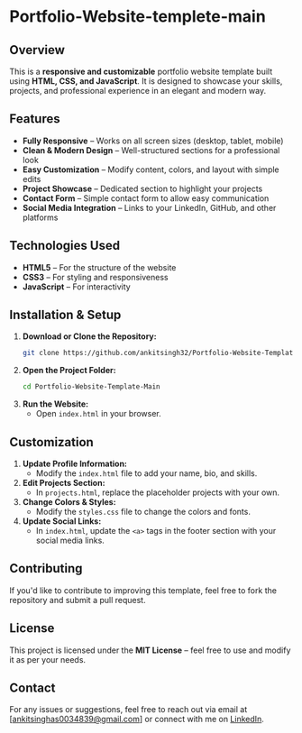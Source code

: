 # Portfolio-Website-templete-main
## Overview
This is a **responsive and customizable** portfolio website template built using **HTML, CSS, and JavaScript**. It is designed to showcase your skills, projects, and professional experience in an elegant and modern way.

## Features
- **Fully Responsive** – Works on all screen sizes (desktop, tablet, mobile)
- **Clean & Modern Design** – Well-structured sections for a professional look
- **Easy Customization** – Modify content, colors, and layout with simple edits
- **Project Showcase** – Dedicated section to highlight your projects
- **Contact Form** – Simple contact form to allow easy communication
- **Social Media Integration** – Links to your LinkedIn, GitHub, and other platforms

## Technologies Used
- **HTML5** – For the structure of the website
- **CSS3** – For styling and responsiveness
- **JavaScript** – For interactivity

## Installation & Setup
1. **Download or Clone the Repository:**
   ```sh
   git clone https://github.com/ankitsingh32/Portfolio-Website-Template-Main.git
   ```
2. **Open the Project Folder:**
   ```sh
   cd Portfolio-Website-Template-Main
   ```
3. **Run the Website:**
   - Open `index.html` in your browser.

## Customization
1. **Update Profile Information:**
   - Modify the `index.html` file to add your name, bio, and skills.
2. **Edit Projects Section:**
   - In `projects.html`, replace the placeholder projects with your own.
3. **Change Colors & Styles:**
   - Modify the `styles.css` file to change the colors and fonts.
4. **Update Social Links:**
   - In `index.html`, update the `<a>` tags in the footer section with your social media links.

## Contributing
If you'd like to contribute to improving this template, feel free to fork the repository and submit a pull request.

## License
This project is licensed under the **MIT License** – feel free to use and modify it as per your needs.

## Contact
For any issues or suggestions, feel free to reach out via email at [ankitsinghas0034839@gmail.com] or connect with me on [LinkedIn](https://linkedin.com/in/ankitsinghankit/).


 

